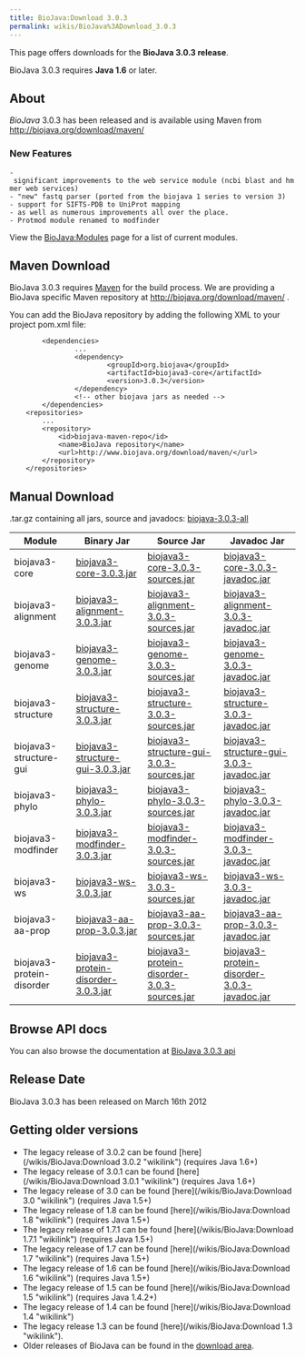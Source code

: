 ```yaml
---
title: BioJava:Download 3.0.3
permalink: wikis/BioJava%3ADownload_3.0.3
---
```


This page offers downloads for the <b>BioJava 3.0.3 release</b>.

BioJava 3.0.3 requires <b>Java 1.6</b> or later.

About
-----

*BioJava* 3.0.3 has been released and is available using Maven from
[<http://biojava.org/download/maven/>](http://biojava.org/download/maven/)

### New Features

`- significant improvements to the web service module (ncbi blast and hmmer web services)`  
`- "new" fastq parser (ported from the biojava 1 series to version 3)`  
`- support for SIFTS-PDB to UniProt mapping `  
`- as well as numerous improvements all over the place.`  
`- Protmod module renamed to modfinder`

View the <BioJava:Modules> page for a list of current modules.

Maven Download
--------------

BioJava 3.0.3 requires [Maven](http://maven.apache.org/) for the build
process. We are providing a BioJava specific Maven repository at
<http://biojava.org/download/maven/> .

You can add the BioJava repository by adding the following XML to your
project pom.xml file:

            <dependencies>
                    ...
                    <dependency>
                            <groupId>org.biojava</groupId>
                            <artifactId>biojava3-core</artifactId>
                            <version>3.0.3</version>
                    </dependency>
                    <!-- other biojava jars as needed -->
            </dependencies>
        <repositories>
            ...
            <repository>
                <id>biojava-maven-repo</id>
                <name>BioJava repository</name>
                <url>http://www.biojava.org/download/maven/</url>           
            </repository>
        </repositories>

Manual Download
---------------

.tar.gz containing all jars, source and javadocs:
[biojava-3.0.3-all](http://biojava.org/download/bj3.0.3/biojava-3.0.3-all.tar.gz)

| Module                    | Binary Jar                                                                                                                                               | Source Jar                                                                                                                                                               | Javadoc Jar                                                                                                                                                              |
|---------------------------|----------------------------------------------------------------------------------------------------------------------------------------------------------|--------------------------------------------------------------------------------------------------------------------------------------------------------------------------|--------------------------------------------------------------------------------------------------------------------------------------------------------------------------|
| biojava3-core             | [biojava3-core-3.0.3.jar](http://biojava.org/download/maven/org/biojava/biojava3-core/3.0.3/biojava3-core-3.0.3.jar)                                     | [biojava3-core-3.0.3-sources.jar](http://biojava.org/download/maven/org/biojava/biojava3-core/3.0.3/biojava3-core-3.0.3-sources.jar)                                     | [biojava3-core-3.0.3-javadoc.jar](http://biojava.org/download/maven/org/biojava/biojava3-core/3.0.3/biojava3-core-3.0.3-javadoc.jar)                                     |
| biojava3-alignment        | [biojava3-alignment-3.0.3.jar](http://biojava.org/download/maven/org/biojava/biojava3-alignment/3.0.3/biojava3-alignment-3.0.3.jar)                      | [biojava3-alignment-3.0.3-sources.jar](http://biojava.org/download/maven/org/biojava/biojava3-alignment/3.0.3/biojava3-alignment-3.0.3-sources.jar)                      | [biojava3-alignment-3.0.3-javadoc.jar](http://biojava.org/download/maven/org/biojava/biojava3-alignment/3.0.3/biojava3-alignment-3.0.3-javadoc.jar)                      |
| biojava3-genome           | [biojava3-genome-3.0.3.jar](http://biojava.org/download/maven/org/biojava/biojava3-genome/3.0.3/biojava3-genome-3.0.3.jar)                               | [biojava3-genome-3.0.3-sources.jar](http://biojava.org/download/maven/org/biojava/biojava3-genome/3.0.3/biojava3-genome-3.0.3-sources.jar)                               | [biojava3-genome-3.0.3-javadoc.jar](http://biojava.org/download/maven/org/biojava/biojava3-genome/3.0.3/biojava3-genome-3.0.3-javadoc.jar)                               |
| biojava3-structure        | [biojava3-structure-3.0.3.jar](http://biojava.org/download/maven/org/biojava/biojava3-structure/3.0.3/biojava3-structure-3.0.3.jar)                      | [biojava3-structure-3.0.3-sources.jar](http://biojava.org/download/maven/org/biojava/biojava3-structure/3.0.3/biojava3-structure-3.0.3-sources.jar)                      | [biojava3-structure-3.0.3-javadoc.jar](http://biojava.org/download/maven/org/biojava/biojava3-structure/3.0.3/biojava3-structure-3.0.3-javadoc.jar)                      |
| biojava3-structure-gui    | [biojava3-structure-gui-3.0.3.jar](http://biojava.org/download/maven/org/biojava/biojava3-structure-gui/3.0.3/biojava3-structure-gui-3.0.3.jar)          | [biojava3-structure-gui-3.0.3-sources.jar](http://biojava.org/download/maven/org/biojava/biojava3-structure-gui/3.0.3/biojava3-structure-gui-3.0.3-sources.jar)          | [biojava3-structure-gui-3.0.3-javadoc.jar](http://biojava.org/download/maven/org/biojava/biojava3-structure-gui/3.0.3/biojava3-structure-gui-3.0.3-javadoc.jar)          |
| biojava3-phylo            | [biojava3-phylo-3.0.3.jar](http://biojava.org/download/maven/org/biojava/biojava3-phylo/3.0.3/biojava3-phylo-3.0.3.jar)                                  | [biojava3-phylo-3.0.3-sources.jar](http://biojava.org/download/maven/org/biojava/biojava3-phylo/3.0.3/biojava3-phylo-3.0.3-sources.jar)                                  | [biojava3-phylo-3.0.3-javadoc.jar](http://biojava.org/download/maven/org/biojava/biojava3-phylo/3.0.3/biojava3-phylo-3.0.3-javadoc.jar)                                  |
| biojava3-modfinder        | [biojava3-modfinder-3.0.3.jar](http://biojava.org/download/maven/org/biojava/biojava3-modfinder/3.0.3/biojava3-modfinder-3.0.3.jar)                      | [biojava3-modfinder-3.0.3-sources.jar](http://biojava.org/download/maven/org/biojava/biojava3-modfinder/3.0.3/biojava3-modfinder-3.0.3-sources.jar)                      | [biojava3-modfinder-3.0.3-javadoc.jar](http://biojava.org/download/maven/org/biojava/biojava3-modfinder/3.0.3/biojava3-modfinder-3.0.3-javadoc.jar)                      |
| biojava3-ws               | [biojava3-ws-3.0.3.jar](http://biojava.org/download/maven/org/biojava/biojava3-ws/3.0.3/biojava3-ws-3.0.3.jar)                                           | [biojava3-ws-3.0.3-sources.jar](http://biojava.org/download/maven/org/biojava/biojava3-ws/3.0.3/biojava3-ws-3.0.3-sources.jar)                                           | [biojava3-ws-3.0.3-javadoc.jar](http://biojava.org/download/maven/org/biojava/biojava3-ws/3.0.3/biojava3-ws-3.0.3-javadoc.jar)                                           |
| biojava3-aa-prop          | [biojava3-aa-prop-3.0.3.jar](http://biojava.org/download/maven/org/biojava/biojava3-aa-prop/3.0.3/biojava3-aa-prop-3.0.3.jar)                            | [biojava3-aa-prop-3.0.3-sources.jar](http://biojava.org/download/maven/org/biojava/biojava3-aa-prop/3.0.3/biojava3-aa-prop3.0.3-sources.jar)                             | [biojava3-aa-prop-3.0.3-javadoc.jar](http://biojava.org/download/maven/org/biojava/biojava3-aa-prop/3.0.3/biojava3-aa-prop-3.0.3-javadoc.jar)                            |
| biojava3-protein-disorder | [biojava3-protein-disorder-3.0.3.jar](http://biojava.org/download/maven/org/biojava/biojava3-protein-disorder/3.0.3/biojava3-protein-disorder-3.0.3.jar) | [biojava3-protein-disorder-3.0.3-sources.jar](http://biojava.org/download/maven/org/biojava/biojava3-protein-disorder/3.0.3/biojava3-protein-disorder-3.0.3-sources.jar) | [biojava3-protein-disorder-3.0.3-javadoc.jar](http://biojava.org/download/maven/org/biojava/biojava3-protein-disorder/3.0.3/biojava3-protein-disorder-3.0.3-javadoc.jar) |

Browse API docs
---------------

You can also browse the documentation at [BioJava 3.0.3
api](http://www.biojava.org/docs/api3.0.3/)

Release Date
------------

BioJava 3.0.3 has been released on March 16th 2012

Getting older versions
----------------------

-   The legacy release of 3.0.2 can be found
    [here](/wikis/BioJava:Download 3.0.2 "wikilink") (requires Java 1.6+)
-   The legacy release of 3.0.1 can be found
    [here](/wikis/BioJava:Download 3.0.1 "wikilink") (requires Java 1.6+)
-   The legacy release of 3.0 can be found
    [here](/wikis/BioJava:Download 3.0 "wikilink") (requires Java 1.5+)
-   The legacy release of 1.8 can be found
    [here](/wikis/BioJava:Download 1.8 "wikilink") (requires Java 1.5+)
-   The legacy release of 1.7.1 can be found
    [here](/wikis/BioJava:Download 1.7.1 "wikilink") (requires Java 1.5+)
-   The legacy release of 1.7 can be found
    [here](/wikis/BioJava:Download 1.7 "wikilink") (requires Java 1.5+)
-   The legacy release of 1.6 can be found
    [here](/wikis/BioJava:Download 1.6 "wikilink") (requires Java 1.5+)
-   The legacy release of 1.5 can be found
    [here](/wikis/BioJava:Download 1.5 "wikilink") (requires Java 1.4.2+)
-   The legacy release of 1.4 can be found
    [here](/wikis/BioJava:Download 1.4 "wikilink")
-   The legacy release 1.3 can be found
    [here](/wikis/BioJava:Download 1.3 "wikilink").
-   Older releases of BioJava can be found in the [download
    area](http://www.biojava.org/download/).

